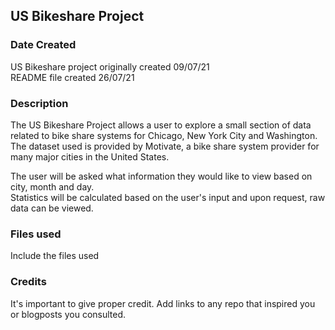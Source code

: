 ## US Bikeshare Project

### Date Created
US Bikeshare project originally created 09/07/21\
README file created 26/07/21

### Description
The US Bikeshare Project allows a user to explore a small section of data related to bike share systems for Chicago, New York City and Washington.\
The dataset used is provided by Motivate, a bike share system provider for many major cities in the United States.


The user will be asked what information they would like to view based on city, month and day.\
Statistics will be calculated based on the user's input and upon request, raw data can be viewed.

### Files used
Include the files used

### Credits
It's important to give proper credit. Add links to any repo that inspired you or blogposts you consulted.


